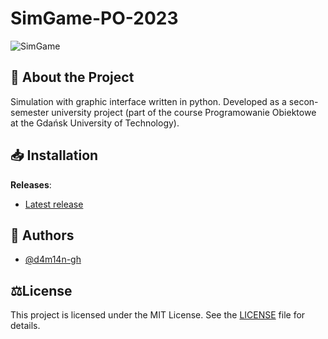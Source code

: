 # SimGame-PO-2023
![SimGame](https://github.com/user-attachments/assets/29b0f1c7-b503-41a1-b608-fbf4e38b142c)

## 📜 About the Project
Simulation with graphic interface written in python.
Developed as a secon-semester university project (part of the course Programowanie Obiektowe at the Gdańsk University of Technology).

## 📥 Installation
**Releases**:
- [Latest release](https://github.com/d4m14n-gh/Go_Game-PP-2022/releases/latest)

## 👥 Authors
- [@d4m14n-gh](https://github.com/d4m14n-gh)


## ⚖️License
This project is licensed under the MIT License. See the [LICENSE](LICENSE) file for details.






